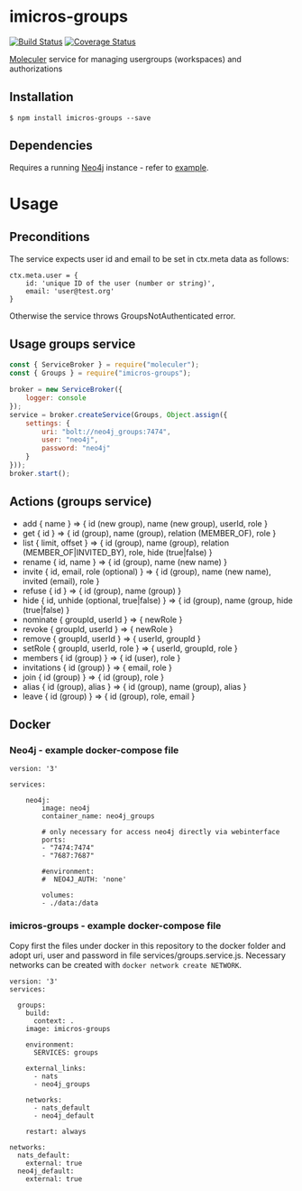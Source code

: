# imicros-groups
[![Build Status](https://travis-ci.org/al66/imicros-groups.svg?branch=master)](https://travis-ci.org/al66/imicros-groups)
[![Coverage Status](https://coveralls.io/repos/github/al66/imicros-groups/badge.svg?branch=master)](https://coveralls.io/github/al66/imicros-groups?branch=master)

[Moleculer](https://github.com/moleculerjs/moleculer) service for managing usergroups (workspaces) and authorizations

## Installation
```
$ npm install imicros-groups --save
```
## Dependencies
Requires a running [Neo4j](https://neo4j.com/) instance - refer to [example](#Docker).

# Usage
## Preconditions
The service expects user id and email to be set in ctx.meta data as follows:
```
ctx.meta.user = {
    id: 'unique ID of the user (number or string)',
    email: 'user@test.org'
}
```
Otherwise the service throws GroupsNotAuthenticated error.

## Usage groups service
```js
const { ServiceBroker } = require("moleculer");
const { Groups } = require("imicros-groups");

broker = new ServiceBroker({
    logger: console
});
service = broker.createService(Groups, Object.assign({ 
    settings: { 
        uri: "bolt://neo4j_groups:7474",
        user: "neo4j",
        password: "neo4j"
    } 
}));
broker.start();

```
## Actions (groups service)
- add { name } => { id (new group), name (new group), userId, role }  
- get { id } => { id (group), name (group), relation (MEMBER_OF), role  }  
- list { limit, offset } => { id (group), name (group), relation (MEMBER_OF|INVITED_BY), role, hide (true|false) }
- rename { id, name } => { id (group), name (new name) }
- invite { id, email, role (optional) } => { id (group), name (new name), invited (email), role }
- refuse { id } => { id (group), name (group) }
- hide { id, unhide (optional, true|false) } => { id (group), name (group, hide (true|false) }
- nominate { groupId, userId } => { newRole }
- revoke { groupId, userId } => { newRole }
- remove { groupId, userId } => { userId, groupId }
- setRole { groupId, userId, role } => { userId, groupId, role }
- members { id (group) } => { id (user), role }
- invitations { id (group) } => { email, role }
- join { id (group) } => { id (group), role }
- alias { id (group), alias } => { id (group), name (group), alias }
- leave { id (group) } => { id (group), role, email }

## Docker
### Neo4j - example docker-compose file
```
version: '3'

services:

    neo4j:
        image: neo4j
        container_name: neo4j_groups
    
        # only necessary for access neo4j directly via webinterface 
        ports:
        - "7474:7474"
        - "7687:7687"
        
        #environment:
        #  NEO4J_AUTH: 'none'
        
        volumes:
        - ./data:/data
```
### imicros-groups - example docker-compose file
Copy first the files under docker in this repository to the docker folder and adopt uri, user and password in file services/groups.service.js.
Necessary networks can be created with ```docker network create NETWORK```.
```
version: '3'
services:

  groups:
    build:
      context: .
    image: imicros-groups

    environment:
      SERVICES: groups

    external_links:
      - nats
      - neo4j_groups
      
    networks:
      - nats_default
      - neo4j_default
      
    restart: always

networks:
  nats_default:
    external: true
  neo4j_default:
    external: true
```
